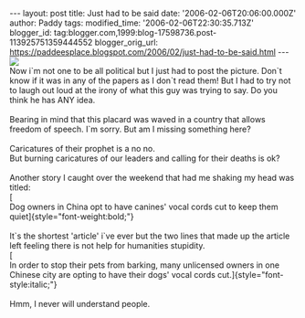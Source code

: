 \-\-- layout: post title: Just had to be said date:
\'2006-02-06T20:06:00.000Z\' author: Paddy tags: modified\_time:
\'2006-02-06T22:30:35.713Z\' blogger\_id:
tag:blogger.com,1999:blog-17598736.post-113925751359444552
blogger\_orig\_url:
https://paddeesplace.blogspot.com/2006/02/just-had-to-be-said.html \-\--
[![](https://photos1.blogger.com/blogger/7081/1699/320/84118.jpg)](https://photos1.blogger.com/blogger/7081/1699/1600/84118.jpg)\
Now i\`m not one to be all political but I just had to post the picture.
Don\`t know if it was in any of the papers as I don\`t read them! But I
had to try not to laugh out loud at the irony of what this guy was
trying to say. Do you think he has ANY idea.\
\
Bearing in mind that this placard was waved in a country that allows
freedom of speech. I\`m sorry. But am I missing something here?\
\
Caricatures of their prophet is a no no.\
But burning caricatures of our leaders and calling for their deaths is
ok?\
\
Another story I caught over the weekend that had me shaking my head was
titled:\
[\
Dog owners in China opt to have canines\' vocal cords cut to keep them
quiet]{style="font-weight:bold;"}\
\
It\`s the shortest \'article\' i\`ve ever but the two lines that made up
the article left feeling there is not help for humanities stupidity.\
[\
In order to stop their pets from barking, many unlicensed owners in one
Chinese city are opting to have their dogs\' vocal cords
cut.]{style="font-style:italic;"}\
\
Hmm, I never will understand people.

